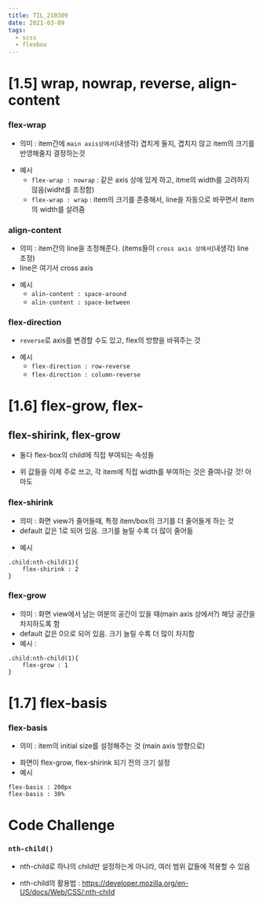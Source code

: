 ```yaml
---
title: TIL_210309
date: 2021-03-09
tags:
  - scss
  - flexbox
---
```


# [1.5] wrap, nowrap, reverse, align-content

### flex-wrap

- 의미 : item간에 `main axis상에서`(내생각) 겹치게 둘지, 겹치지 않고 item의 크기를 반영해줄지 결정하는것

* 예시
  - `flex-wrap : nowrap` : 같은 axis 상에 있게 하고, itme의 width를 고려하지 않음(widht를 조정함)
  * `flex-wrap : wrap` : item의 크기를 존중해서, line을 자동으로 바꾸면서 item의 width를 살려줌

### align-content

- 의미 : item간의 line을 조정해준다. (items들이 `cross axis 상에서`(내생각) line 조정)
- line은 여기서 cross axis

* 예시
  - `alin-content : space-around`
  - `alin-content : space-between`

### flex-direction

- `reverse`로 axis를 변경할 수도 있고, flex의 방향을 바꿔주는 것

* 예시
  - `flex-direction : row-reverse`
  - `flex-direction : column-reverse`

# [1.6] flex-grow, flex-

## flex-shirink, flex-grow

- 둘다 flex-box의 child에 직접 부여되는 속성들

* 위 값들을 이제 주로 쓰고, 각 item에 직접 width를 부여하는 것은 줄여나갈 것! 아마도

### flex-shirink

- 의미 : 화면 view가 줄어들때, 특정 item/box의 크기를 더 줄어들게 하는 것
- default 값은 1로 되어 있음. 크기를 늘릴 수록 더 많이 줄어듦

* 예시

```
.child:nth-child(1){
    flex-shirink : 2
}
```

### flex-grow

- 의미 : 화면 view에서 남는 여분의 공간이 있을 때(main axis 상에서?) 해당 공간을 차지하도록 함
- default 값은 0으로 되어 있음. 크기 늘릴 수록 더 많이 차지함
- 예시 :

```
.child:nth-child(1){
    flex-grow : 1
}
```

# [1.7] flex-basis

### flex-basis

- 의미 : item의 initial size를 설정해주는 것 (main axis 방향으로)

* 화면이 flex-grow, flex-shirink 되기 전의 크기 설정
* 예시

```
flex-basis : 200px
flex-basis : 30%
```

# Code Challenge

### `nth-child()`

- nth-child로 하나의 child만 설정하는게 아니라, 여러 범위 값들에 적용할 수 있음

* nth-child의 활용법 : https://developer.mozilla.org/en-US/docs/Web/CSS/:nth-child
